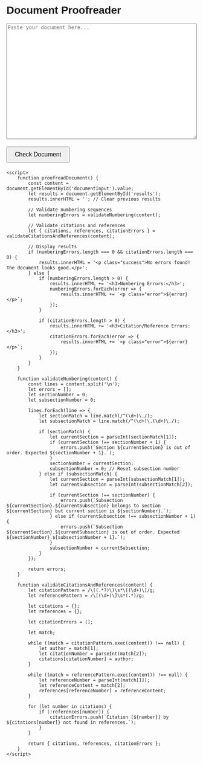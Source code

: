 <!DOCTYPE html>
<html lang="en">
<head>
    <meta charset="UTF-8">
    <meta name="viewport" content="width=device-width, initial-scale=1.0">
    <title>Document Proofreader</title>
    <style>
        body {
            font-family: Arial, sans-serif;
            margin: 20px;
        }
        textarea {
            width: 100%;
            margin-bottom: 20px;
        }
        button {
            padding: 10px 20px;
            font-size: 16px;
            cursor: pointer;
        }
        .error {
            color: red;
        }
        .success {
            color: green;
        }
        #results {
            margin-top: 20px;
        }
    </style>
</head>
<body>
    <h1>Document Proofreader</h1>
    <textarea id="documentInput" rows="20" placeholder="Paste your document here..."></textarea>
    <br>
    <button onclick="proofreadDocument()">Check Document</button>
    <div id="results"></div>

    <script>
        function proofreadDocument() {
            const content = document.getElementById('documentInput').value;
            let results = document.getElementById('results');
            results.innerHTML = ''; // Clear previous results

            // Validate numbering sequences
            let numberingErrors = validateNumbering(content);

            // Validate citations and references
            let { citations, references, citationErrors } = validateCitationsAndReferences(content);

            // Display results
            if (numberingErrors.length === 0 && citationErrors.length === 0) {
                results.innerHTML = '<p class="success">No errors found! The document looks good.</p>';
            } else {
                if (numberingErrors.length > 0) {
                    results.innerHTML += '<h3>Numbering Errors:</h3>';
                    numberingErrors.forEach(error => {
                        results.innerHTML += `<p class="error">${error}</p>`;
                    });
                }

                if (citationErrors.length > 0) {
                    results.innerHTML += '<h3>Citation/Reference Errors:</h3>';
                    citationErrors.forEach(error => {
                        results.innerHTML += `<p class="error">${error}</p>`;
                    });
                }
            }
        }

        function validateNumbering(content) {
            const lines = content.split('\n');
            let errors = [];
            let sectionNumber = 0;
            let subsectionNumber = 0;

            lines.forEach(line => {
                let sectionMatch = line.match(/^(\d+)\./);
                let subsectionMatch = line.match(/^(\d+)\.(\d+)\./);

                if (sectionMatch) {
                    let currentSection = parseInt(sectionMatch[1]);
                    if (currentSection !== sectionNumber + 1) {
                        errors.push(`Section ${currentSection} is out of order. Expected ${sectionNumber + 1}.`);
                    }
                    sectionNumber = currentSection;
                    subsectionNumber = 0; // Reset subsection number
                } else if (subsectionMatch) {
                    let currentSection = parseInt(subsectionMatch[1]);
                    let currentSubsection = parseInt(subsectionMatch[2]);

                    if (currentSection !== sectionNumber) {
                        errors.push(`Subsection ${currentSection}.${currentSubsection} belongs to section ${currentSection} but current section is ${sectionNumber}.`);
                    } else if (currentSubsection !== subsectionNumber + 1) {
                        errors.push(`Subsection ${currentSection}.${currentSubsection} is out of order. Expected ${sectionNumber}.${subsectionNumber + 1}.`);
                    }
                    subsectionNumber = currentSubsection;
                }
            });

            return errors;
        }

        function validateCitationsAndReferences(content) {
            let citationPattern = /\((.*?)\)\s*\[(\d+)\]/g;
            let referencePattern = /\[(\d+)\]\s*(.*)/g;

            let citations = {};
            let references = {};

            let citationErrors = [];

            let match;

            while ((match = citationPattern.exec(content)) !== null) {
                let author = match[1];
                let citationNumber = parseInt(match[2]);
                citations[citationNumber] = author;
            }

            while ((match = referencePattern.exec(content)) !== null) {
                let referenceNumber = parseInt(match[1]);
                let referenceContent = match[2];
                references[referenceNumber] = referenceContent;
            }

            for (let number in citations) {
                if (!references[number]) {
                    citationErrors.push(`Citation [${number}] by ${citations[number]} not found in references.`);
                }
            }

            return { citations, references, citationErrors };
        }
    </script>
</body>
</html>

